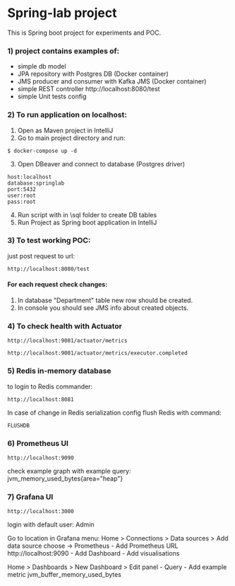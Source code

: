 # Spring-lab project
This is Spring boot project for experiments and POC.

### 1) project contains examples of:
- simple db model
- JPA repository with Postgres DB (Docker container)
- JMS producer and consumer with Kafka JMS (Docker container)
- simple REST controller http://localhost:8080/test
- simple Unit tests config

### 2) To run application on localhost:
1. Open as Maven project in IntelliJ
2. Go to main project directory and run:
```
$ docker-compose up -d
```
3. Open DBeaver and connect to database (Postgres driver)
```
host:localhost
database:springlab
port:5432
user:root
pass:root
```

4. Run script with in \sql folder to create DB tables
5. Run Project as Spring boot application in IntelliJ

### 3) To test working POC:
just post request to url:
```
http://localhost:8080/test
```
#### For each request check changes:
1. In database "Department" table new row should be created.
2. In console you should see JMS info about created objects.

### 4) To check health with Actuator
```
http://localhost:9001/actuator/metrics

http://localhost:9001/actuator/metrics/executor.completed
```
### 5) Redis in-memory database

to login to Redis commander: 
```
http://localhost:8081
```
In case of change in Redis serialization config flush Redis with command:
```
FLUSHDB
```

### 6) Prometheus UI
```
http://localhost:9090
```
check example graph with example query:
jvm_memory_used_bytes{area="heap"}

### 7) Grafana UI
```
http://localhost:3000
```
login with default user: Admin

Go to location in Grafana menu: 
Home > Connections > Data sources > Add data source
choose -> Prometheus
    - Add Prometheus URL http://localhost:9090
    - Add Dashboard
    - Add visualisations

Home > Dashboards > New Dashboard > Edit panel
    - Query
    - Add example metric jvm_buffer_memory_used_bytes

